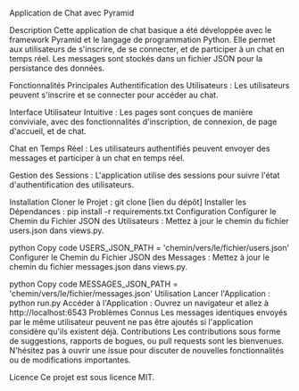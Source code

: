 Application de Chat avec Pyramid

Description
Cette application de chat basique a été développée avec le framework Pyramid et le langage de programmation Python. Elle permet aux utilisateurs de s'inscrire, de se connecter, et de participer à un chat en temps réel. Les messages sont stockés dans un fichier JSON pour la persistance des données.

Fonctionnalités Principales
Authentification des Utilisateurs : Les utilisateurs peuvent s'inscrire et se connecter pour accéder au chat.

Interface Utilisateur Intuitive : Les pages sont conçues de manière conviviale, avec des fonctionnalités d'inscription, de connexion, de page d'accueil, et de chat.

Chat en Temps Réel : Les utilisateurs authentifiés peuvent envoyer des messages et participer à un chat en temps réel.

Gestion des Sessions : L'application utilise des sessions pour suivre l'état d'authentification des utilisateurs.

Installation
Cloner le Projet : git clone [lien du dépôt]
Installer les Dépendances : pip install -r requirements.txt
Configuration
Configurer le Chemin du Fichier JSON des Utilisateurs : Mettez à jour le chemin du fichier users.json dans views.py.

python
Copy code
USERS_JSON_PATH = 'chemin/vers/le/fichier/users.json'
Configurer le Chemin du Fichier JSON des Messages : Mettez à jour le chemin du fichier messages.json dans views.py.

python
Copy code
MESSAGES_JSON_PATH = 'chemin/vers/le/fichier/messages.json'
Utilisation
Lancer l'Application : python run.py
Accéder à l'Application : Ouvrez un navigateur et allez à http://localhost:6543
Problèmes Connus
Les messages identiques envoyés par le même utilisateur peuvent ne pas être ajoutés si l'application considère qu'ils existent déjà.
Contributions
Les contributions sous forme de suggestions, rapports de bogues, ou pull requests sont les bienvenues. N'hésitez pas à ouvrir une issue pour discuter de nouvelles fonctionnalités ou de modifications importantes.

Licence
Ce projet est sous licence MIT.
